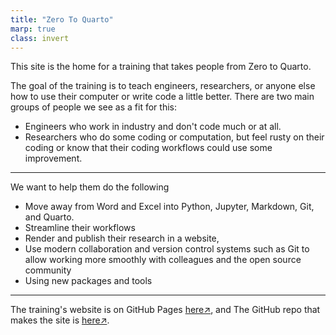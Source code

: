 ```yaml
---
title: "Zero To Quarto"
marp: true
class: invert
---
```


This site is the home for a training that takes people from Zero to Quarto.

The goal of the training is to teach engineers, researchers, or anyone else
how to use their computer or write code a little better. There are two main
groups of people we see as a fit for this:

- Engineers who work in industry and don't code much or at all.
- Researchers who do some coding or computation, but feel rusty on their
  coding or know that their coding workflows could use some improvement.

---

We want to help them do the following

- Move away from Word and Excel into Python, Jupyter,
  Markdown, Git, and Quarto.
- Streamline their workflows
- Render and publish their research in a website,
- Use modern collaboration and version control systems such as Git
  to allow working more smoothly with colleagues and the open source community
- Using new packages and tools

---

The training's website is on GitHub Pages [here↗](https://gsmithapps.github.io/zero-to-quarto-site/),
and The GitHub repo that makes the site is [here↗](https://github.com/GSmithApps/zero-to-quarto-site).
